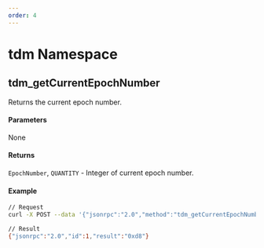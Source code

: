 ```yaml
---
order: 4
---
```


# tdm Namespace

## tdm_getCurrentEpochNumber
Returns the current epoch number.

#### Parameters
None

#### Returns
`EpochNumber`, `QUANTITY` - Integer of current epoch number.

#### Example

```bash
// Request
curl -X POST --data '{"jsonrpc":"2.0","method":"tdm_getCurrentEpochNumber","params":[],"id":1}' -H 'content-type: application/json;'

// Result
{"jsonrpc":"2.0","id":1,"result":"0xd8"}

```
